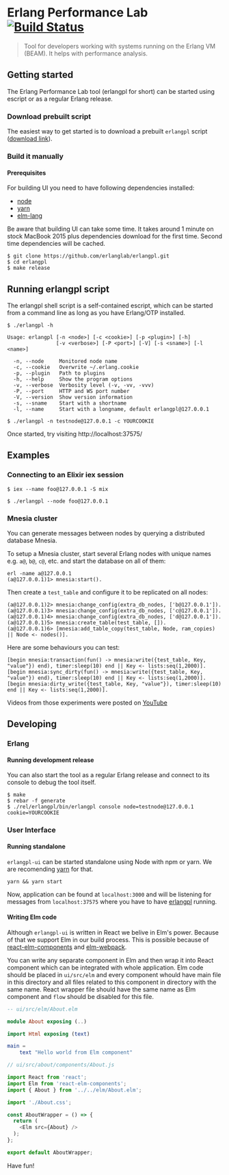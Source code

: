 # Erlang Performance Lab [![Build Status](https://travis-ci.org/erlanglab/erlangpl.svg?branch=master)](https://travis-ci.org/erlanglab/erlangpl)

> Tool for developers working with systems running on the Erlang VM (BEAM). It helps with performance analysis.

## Getting started

The Erlang Performance Lab tool (erlangpl for short) can be started using escript or as a regular Erlang release.

### Download prebuilt script

The easiest way to get started is to download a prebuilt `erlangpl` script
([download link](https://github.com/erlanglab/erlangpl/releases/download/0.7.0/erlangpl.tar.gz)).

### Build it manually

#### Prerequisites

For building UI you need to have following dependencies installed:
* [node](https://nodejs.org/en/)
* [yarn](https://yarnpkg.com/lang/en/)
* [elm-lang](https://guide.elm-lang.org/install.html)

Be aware that building UI can take some time. It takes around 1 minute on stock MacBook 2015 plus dependencies
download for the first time. Second time dependencies will be cached.

```
$ git clone https://github.com/erlanglab/erlangpl.git
$ cd erlangpl
$ make release
```

## Running erlangpl script

The erlangpl shell script is a self-contained escript, which can be started from a command line as long as you have Erlang/OTP installed.

```
$ ./erlangpl -h

Usage: erlangpl [-n <node>] [-c <cookie>] [-p <plugin>] [-h]
                [-v <verbose>] [-P <port>] [-V] [-s <sname>] [-l <name>]

  -n, --node     Monitored node name
  -c, --cookie   Overwrite ~/.erlang.cookie
  -p, --plugin   Path to plugins
  -h, --help     Show the program options
  -v, --verbose  Verbosity level (-v, -vv, -vvv)
  -P, --port     HTTP and WS port number
  -V, --version  Show version information
  -s, --sname    Start with a shortname
  -l, --name     Start with a longname, default erlangpl@127.0.0.1

$ ./erlangpl -n testnode@127.0.0.1 -c YOURCOOKIE
```

Once started, try visiting http://localhost:37575/

## Examples

### Connecting to an Elixir iex session

```
$ iex --name foo@127.0.0.1 -S mix
```

```
$ ./erlangpl --node foo@127.0.0.1
```

### Mnesia cluster
You can generate messages between nodes by querying a distributed database Mnesia.

To setup a Mnesia cluster, start several Erlang nodes with unique names e.g. `a@`, `b@`, `c@`, etc. and start the database on all of them:
```
erl -name a@127.0.0.1
(a@127.0.0.1)1> mnesia:start().
```
Then create a `test_table` and configure it to be replicated on all nodes:
```
(a@127.0.0.1)2> mnesia:change_config(extra_db_nodes, ['b@127.0.0.1']).
(a@127.0.0.1)3> mnesia:change_config(extra_db_nodes, ['c@127.0.0.1']).
(a@127.0.0.1)4> mnesia:change_config(extra_db_nodes, ['d@127.0.0.1']).
(a@127.0.0.1)5> mnesia:create_table(test_table, []).
(a@127.0.0.1)6> [mnesia:add_table_copy(test_table, Node, ram_copies) || Node <- nodes()].
```

Here are some behaviours you can test:
```
[begin mnesia:transaction(fun() -> mnesia:write({test_table, Key, "value"}) end), timer:sleep(10) end || Key <- lists:seq(1,2000)].
[begin mnesia:sync_dirty(fun() -> mnesia:write({test_table, Key, "value"}) end), timer:sleep(10) end || Key <- lists:seq(1,2000)].
[begin mnesia:dirty_write({test_table, Key, "value"}), timer:sleep(10) end || Key <- lists:seq(1,2000)].
```

Videos from those experiments were posted on [YouTube](https://www.youtube.com/channel/UCGkcbu799cC1rtMaQtAajpg)

## Developing

### Erlang
#### Running development release

You can also start the tool as a regular Erlang release and connect to its console to debug the tool itself.

```
$ make
$ rebar -f generate
$ ./rel/erlangpl/bin/erlangpl console node=testnode@127.0.0.1 cookie=YOURCOOKIE
```

### User Interface

#### Running standalone

`erlangpl-ui` can be started standalone using Node with npm or yarn.
We are recomending [yarn](https://yarnpkg.com/lang/en/) for that.

```shell
yarn && yarn start
```

Now, application can be found at `localhost:3000` and will be listening for messages from `localhost:37575` where you have to have [erlangpl](https://github.com/erlanglab/erlangpl) running.

#### Writing Elm code

Although `erlangpl-ui` is written in React we belive in Elm's power. Because of that we support Elm in our build process.
This is possible because of [react-elm-components](https://github.com/evancz/react-elm-components) and [elm-webpack](https://github.com/elm-community/elm-webpack-loader).

You can write any separate component in Elm and then wrap it into React component which can be integrated with whole application. Elm code should be placed in `ui/src/elm` and every component whould have main file in this directory and all files related to this component in directory with the same name. React wrapper file should have the same name as Elm component and `flow` should be disabled for this file.

```elm
-- ui/src/elm/About.elm

module About exposing (..)

import Html exposing (text)

main =
    text "Hello world from Elm component"
```


```javascript
// ui/src/about/components/About.js

import React from 'react';
import Elm from 'react-elm-components';
import { About } from '../../elm/About.elm';

import './About.css';

const AboutWrapper = () => {
  return (
    <Elm src={About} />
  );
};

export default AboutWrapper;
```

Have fun!
